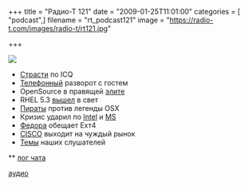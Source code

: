 +++
title = "Радио-Т 121"
date = "2009-01-25T11:01:00"
categories = [ "podcast",]
filename = "rt_podcast121"
image = "https://radio-t.com/images/radio-t/rt121.jpg"

+++

![](https://radio-t.com/images/radio-t/rt121.jpg)

- [Страсти](http://www.opennet.ru/opennews/art.shtml?num=19883) по ICQ
- [Телефонный](http://www.mobile-review.com/fullnews/main/2009/January/23.shtml#22843) разворот с гостем
- OpenSource в правящей [элите](http://www.opennet.ru/opennews/art.shtml?num=19917)
- RHEL 5.3 [вышел](http://www.opennet.ru/opennews/art.shtml?num=19869) в свет
- [Пираты](http://soft.compulenta.ru/396738/) против легенды OSX
- Кризис ударил по [Intel](http://business.compulenta.ru/396327/) и [MS](http://www.osnews.com/story/20828/Microsoft_To_Cut_5000_Jobs)
- [Федора](http://www.opennet.ru/opennews/art.shtml?num=19912) обещает Ехт4
- [CISCO](http://hard.compulenta.ru/395730/) выходит на чуждый рынок
- [Темы](http://radio-t.com/temi_dlja_vipuskov/temy-dlya-121/) наших слушателей


** [лог чата](http://chat.radio-t.com/logs/radio-t-121.html)

[аудио](https://cdn.radio-t.com/rt_podcast121.mp3)
<audio src="https://cdn.radio-t.com/rt_podcast121.mp3" preload="none"></audio>
